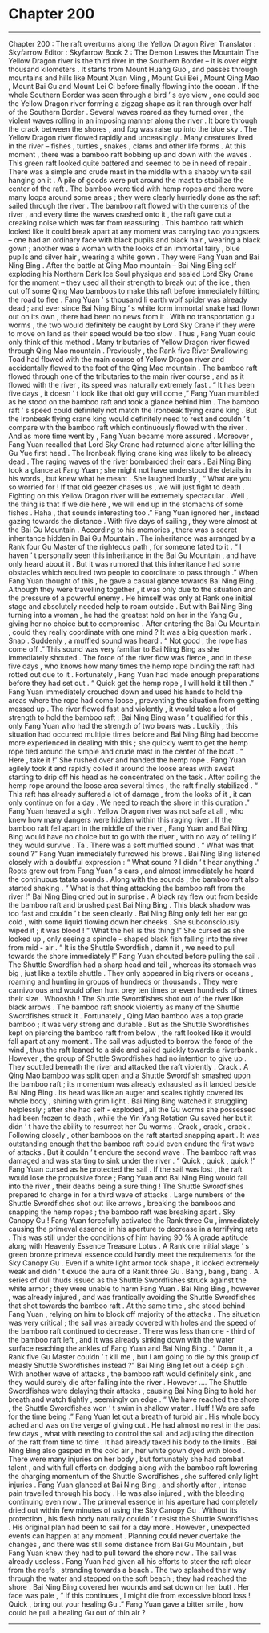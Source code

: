 
# Chapter 200


---

Chapter 200 : The raft overturns along the Yellow Dragon River
Translator :
Skyfarrow
Editor :
Skyfarrow
Book 2 : The Demon Leaves the Mountain
The Yellow Dragon river is the third river in the Southern Border – it is over eight thousand kilometers . It starts from Mount Huang Guo , and passes through mountains and hills like Mount Xuan Ming , Mount Gui Bei , Mount Qing Mao , Mount Bai Gu and Mount Lei Ci before finally flowing into the ocean .
If the whole Southern Border was seen through a bird ’ s eye view , one could see the Yellow Dragon river forming a zigzag shape as it ran through over half of the Southern Border .
Several waves roared as they turned over , the violent waves rolling in an imposing manner along the river . It bore through the crack between the shores , and fog was raise up into the blue sky .
The Yellow Dragon river flowed rapidly and unceasingly . Many creatures lived in the river – fishes , turtles , snakes , clams and other life forms . At this moment , there was a bamboo raft bobbing up and down with the waves .
This green raft looked quite battered and seemed to be in need of repair . There was a simple and crude mast in the middle with a shabby white sail hanging on it . A pile of goods were put around the mast to stabilize the center of the raft . The bamboo were tied with hemp ropes and there were many loops around some areas ; they were clearly hurriedly done as the raft sailed through the river .
The bamboo raft flowed with the currents of the river , and every time the waves crashed onto it , the raft gave out a creaking noise which was far from reassuring .
This bamboo raft which looked like it could break apart at any moment was carrying two youngsters – one had an ordinary face with black pupils and black hair , wearing a black gown ; another was a woman with the looks of an immortal fairy , blue pupils and silver hair , wearing a white gown .
They were Fang Yuan and Bai Ning Bing .
After the battle at Qing Mao mountain – Bai Ning Bing self exploding his Northern Dark Ice Soul physique and sealed Lord Sky Crane for the moment – they used all their strength to break out of the ice , then cut off some Qing Mao bamboos to make this raft before immediately hitting the road to flee .
Fang Yuan ’ s thousand li earth wolf spider was already dead ; and ever since Bai Ning Bing ’ s white form immortal snake had flown out on its own , there had been no news from it .
With no transportation gu worms , the two would definitely be caught by Lord Sky Crane if they were to move on land as their speed would be too slow . Thus , Fang Yuan could only think of this method .
Many tributaries of Yellow Dragon river flowed through Qing Mao mountain . Previously , the Rank five River Swallowing Toad had flowed with the main course of Yellow Dragon river and accidentally flowed to the foot of the Qing Mao mountain .
The bamboo raft flowed through one of the tributaries to the main river course , and as it flowed with the river , its speed was naturally extremely fast .
“ It has been five days , it doesn ’ t look like that old guy will come ,” Fang Yuan mumbled as he stood on the bamboo raft and took a glance behind him .
The bamboo raft ’ s speed could definitely not match the Ironbeak flying crane king . But the Ironbeak flying crane king would definitely need to rest and couldn ’ t compare with the bamboo raft which continuously flowed with the river . And as more time went by , Fang Yuan became more assured .
Moreover , Fang Yuan recalled that Lord Sky Crane had returned alone after killing the Gu Yue first head . The Ironbeak flying crane king was likely to be already dead .
The raging waves of the river bombarded their ears . Bai Ning Bing took a glance at Fang Yuan ; she might not have understood the details in his words , but knew what he meant .
She laughed loudly , “ What are you so worried for ! If that old geezer chases us , we will just fight to death . Fighting on this Yellow Dragon river will be extremely spectacular . Well , the thing is that if we die here , we will end up in the stomachs of some fishes . Haha , that sounds interesting too .”
Fang Yuan ignored her , instead gazing towards the distance .
With five days of sailing , they were almost at the Bai Gu Mountain .
According to his memories , there was a secret inheritance hidden in Bai Gu Mountain . The inheritance was arranged by a Rank four Gu Master of the righteous path , for someone fated to it .
“ I haven ’ t personally seen this inheritance in the Bai Gu Mountain , and have only heard about it . But it was rumored that this inheritance had some obstacles which required two people to coordinate to pass through .”
When Fang Yuan thought of this , he gave a casual glance towards Bai Ning Bing .
Although they were travelling together , it was only due to the situation and the pressure of a powerful enemy . He himself was only at Rank one initial stage and absolutely needed help to roam outside . But with Bai Ning Bing turning into a woman , he had the greatest hold on her in the Yang Gu , giving her no choice but to compromise .
After entering the Bai Gu Mountain , could they really coordinate with one mind ? It was a big question mark .
Snap .
Suddenly , a muffled sound was heard .
“ Not good , the rope has come off .” This sound was very familiar to Bai Ning Bing as she immediately shouted .
The force of the river flow was fierce , and in these five days , who knows how many times the hemp rope binding the raft had rotted out due to it . Fortunately , Fang Yuan had made enough preparations before they had set out .
“ Quick get the hemp rope , I will hold it till then .” Fang Yuan immediately crouched down and used his hands to hold the areas where the rope had come loose , preventing the situation from getting messed up .
The river flowed fast and violently , it would take a lot of strength to hold the bamboo raft ; Bai Ning Bing wasn ’ t qualified for this , only Fang Yuan who had the strength of two boars was .
Luckily , this situation had occurred multiple times before and Bai Ning Bing had become more experienced in dealing with this ; she quickly went to get the hemp rope tied around the simple and crude mast in the center of the boat .
“ Here , take it !” She rushed over and handed the hemp rope .
Fang Yuan agilely took it and rapidly coiled it around the loose areas with sweat starting to drip off his head as he concentrated on the task . After coiling the hemp rope around the loose area several times , the raft finally stabilized .
“ This raft has already suffered a lot of damage , from the looks of it , it can only continue on for a day . We need to reach the shore in this duration .” Fang Yuan heaved a sigh .
Yellow Dragon river was not safe at all , who knew how many dangers were hidden within this raging river . If the bamboo raft fell apart in the middle of the river , Fang Yuan and Bai Ning Bing would have no choice but to go with the river , with no way of telling if they would survive .
Ta .
There was a soft muffled sound .
“ What was that sound ?” Fang Yuan immediately furrowed his brows .
Bai Ning Bing listened closely with a doubtful expression : “ What sound ? I didn ’ t hear anything .”
Roots grew out from Fang Yuan ’ s ears , and almost immediately he heard the continuous tatata sounds . Along with the sounds , the bamboo raft also started shaking .
“ What is that thing attacking the bamboo raft from the river !” Bai Ning Bing cried out in surprise .
A black ray flew out from beside the bamboo raft and brushed past Bai Ning Bing .
This black shadow was too fast and couldn ’ t be seen clearly . Bai Ning Bing only felt her ear go cold , with some liquid flowing down her cheeks . She subconsciously wiped it ; it was blood !
“ What the hell is this thing !” She cursed as she looked up , only seeing a spindle - shaped black fish falling into the river from mid - air .
“ It is the Shuttle Swordfish , damn it , we need to pull towards the shore immediately !” Fang Yuan shouted before pulling the sail .
The Shuttle Swordfish had a sharp head and tail , whereas its stomach was big , just like a textile shuttle . They only appeared in big rivers or oceans , roaming and hunting in groups of hundreds or thousands . They were carnivorous and would often hunt prey ten times or even hundreds of times their size .
Whooshh !
The Shuttle Swordfishes shot out of the river like black arrows .
The bamboo raft shook violently as many of the Shuttle Swordfishes struck it . Fortunately , Qing Mao bamboo was a top grade bamboo ; it was very strong and durable . But as the Shuttle Swordfishes kept on piercing the bamboo raft from below , the raft looked like it would fall apart at any moment .
The sail was adjusted to borrow the force of the wind , thus the raft leaned to a side and sailed quickly towards a riverbank .
However , the group of Shuttle Swordfishes had no intention to give up . They scuttled beneath the river and attacked the raft violently .
Crack .
A Qing Mao bamboo was split open and a Shuttle Swordfish smashed upon the bamboo raft ; its momentum was already exhausted as it landed beside Bai Ning Bing .
Its head was like an auger and scales tightly covered its whole body , shining with grim light . Bai Ning Bing watched it struggling helplessly ; after she had self - exploded , all the Gu worms she possessed had been frozen to death , while the Yin Yang Rotation Gu saved her but it didn ’ t have the ability to resurrect her Gu worms .
Crack , crack , crack .
Following closely , other bamboos on the raft started snapping apart .
It was outstanding enough that the bamboo raft could even endure the first wave of attacks . But it couldn ’ t endure the second wave .
The bamboo raft was damaged and was starting to sink under the river .
“ Quick , quick , quick !” Fang Yuan cursed as he protected the sail . If the sail was lost , the raft would lose the propulsive force ; Fang Yuan and Bai Ning Bing would fall into the river , their deaths being a sure thing !
The Shuttle Swordfishes prepared to charge in for a third wave of attacks . Large numbers of the Shuttle Swordfishes shot out like arrows , breaking the bamboos and snapping the hemp ropes ; the bamboo raft was breaking apart .
Sky Canopy Gu !
Fang Yuan forcefully activated the Rank three Gu , immediately causing the primeval essence in his aperture to decrease in a terrifying rate .
This was still under the conditions of him having 90 % A grade aptitude along with Heavenly Essence Treasure Lotus .
A Rank one initial stage ’ s green bronze primeval essence could hardly meet the requirements for the Sky Canopy Gu .
Even if a white light armor took shape , it looked extremely weak and didn ’ t exude the aura of a Rank three Gu .
Bang , bang , bang .
A series of dull thuds issued as the Shuttle Swordfishes struck against the white armor ; they were unable to harm Fang Yuan . Bai Ning Bing , however , was already injured , and was frantically avoiding the Shuttle Swordfishes that shot towards the bamboo raft . At the same time , she stood behind Fang Yuan , relying on him to block off majority of the attacks .
The situation was very critical ; the sail was already covered with holes and the speed of the bamboo raft continued to decrease . There was less than one - third of the bamboo raft left , and it was already sinking down with the water surface reaching the ankles of Fang Yuan and Bai Ning Bing .
“ Damn it , a Rank five Gu Master couldn ’ t kill me , but I am going to die by this group of measly Shuttle Swordfishes instead ?” Bai Ning Bing let out a deep sigh .
With another wave of attacks , the bamboo raft would definitely sink , and they would surely die after falling into the river .
However ….
The Shuttle Swordfishes were delaying their attacks , causing Bai Ning Bing to hold her breath and watch tightly , seemingly on edge .
“ We have reached the shore , the Shuttle Swordfishes won ’ t swim in shallow water . Huff ! We are safe for the time being .” Fang Yuan let out a breath of turbid air . His whole body ached and was on the verge of giving out .
He had almost no rest in the past few days , what with needing to control the sail and adjusting the direction of the raft from time to time . It had already taxed his body to the limits .
Bai Ning Bing also gasped in the cold air , her white gown dyed with blood . There were many injuries on her body , but fortunately she had combat talent , and with full efforts on dodging along with the bamboo raft lowering the charging momentum of the Shuttle Swordfishes , she suffered only light injuries .
Fang Yuan glanced at Bai Ning Bing , and shortly after , intense pain travelled through his body .
He was also injured , with the bleeding continuing even now .
The primeval essence in his aperture had completely dried out within few minutes of using the Sky Canopy Gu . Without its protection , his flesh body naturally couldn ’ t resist the Shuttle Swordfishes .
His original plan had been to sail for a day more .
However , unexpected events can happen at any moment . Planning could never overtake the changes , and there was still some distance from Bai Gu Mountain , but Fang Yuan knew they had to pull toward the shore now .
The sail was already useless . Fang Yuan had given all his efforts to steer the raft clear from the reefs , stranding towards a beach .
The two splashed their way through the water and stepped on the soft beach ; they had reached the shore .
Bai Ning Bing covered her wounds and sat down on her butt . Her face was pale , “ If this continues , I might die from excessive blood loss ! Quick , bring out your healing Gu .”
Fang Yuan gave a bitter smile , how could he pull a healing Gu out of thin air ?

---

